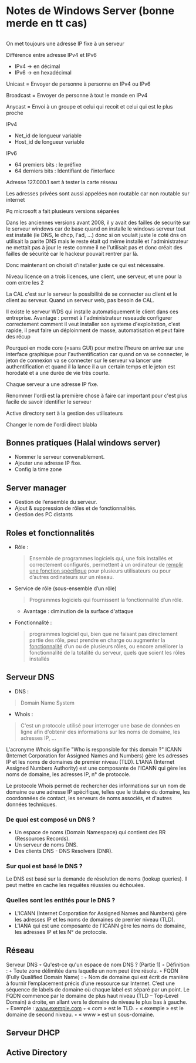 # Notes de Windows Server (bonne merde en tt cas)

## 

On met toujours une adresse IP fixe à un serveur

Différence entre adresse IPv4 et IPv6
* IPv4 -> en décimal
* IPv6 -> en hexadécimal

Unicast = Envoyer de personne à personne en IPv4 ou IPv6

Broadcast = Envoyer de personne à tout le monde en IPv4

Anycast = Envoi à un groupe et celui qui recoit et celui qui est le plus proche

IPv4
* Net_id de longueur variable
* Host_id de longueur variable

IPv6
* 64 premiers bits : le préfixe
* 64 derniers bits : Identifiant de l’interface

Adresse 127.000.1 sert à tester la carte réseau 

Les adresses privées sont aussi appelées non routable car non routable sur internet

Pq microsoft a fait plusieurs versions séparées

Dans les anciennes versions avant 2008, il y avait des failles de securité sur le serveur windows car de base quand on installe le windows serveur tout est installé (le DNS, le dhcp, l'ad, ...) donc si on voulait juste le coté dns on utilisait la parite DNS mais le reste était qd même installé et l'administrateur ne mettait pas à jour le reste comme il ne l'utilisait pas et donc créait des failles de sécurité car le hackeur pouvait rentrer par là.

Donc maintenant on choisit d'installer juste ce qui est nécessaire.

Niveau licence on a trois licences, une client, une serveur, et une pour la com entre les 2

La CAL c'est sur le serveur la possibilité de se connecter au client et le client au serveur. Quand un serveur web, pas besoin de CAL.

Il existe le serveur WDS qui installe automatiquement le client dans ces entreprise.
Avantage : permet à l'administrateur reseaude configurer correctement comment il veut installer son systeme d'exploitation, c'est rapide, il peut faire un déploinment de masse, automatisation et peut faire des récup

Pourquoi en mode core (=sans GUI) pour mettre l'heure on arrive sur une interface graphique pour l'authentification car quand on va se connecter, le jeton de connexion va se connecter sur le serveur va lancer une authentification et quand il  la lance il a un certain temps et le jeton est horodaté et a une durée de vie très courte.

Chaque serveur a une adresse IP fixe.

Renommer l'ordi est la première chose à faire car important pour c'est plus facile de savoir identifier le serveur 

Active directory sert à la gestion des utilisateurs

Changer le nom de l'ordi direct blabla



## Bonnes pratiques (Halal windows server)

* Nommer le serveur convenablement.
* Ajouter une adresse IP fixe.
* Config la time zone

## Server manager

* Gestion de l’ensemble du serveur.
* Ajout & suppression de rôles et de fonctionnalités.
* Gestion des PC distants

## Roles et fonctionnalités 

* Rôle :
    > Ensemble de programmes logiciels qui, une fois
installés et correctement configurés, permettent à un ordinateur de <ins>remplir une
fonction spécifique</ins> pour plusieurs utilisateurs ou pour d’autres ordinateurs sur un
réseau.

* Service de rôle (sous-ensemble d’un rôle)
    > Programmes logiciels qui fournissent la fonctionnalité
d’un rôle.
    * Avantage : diminution de la surface d'attaque

* Fonctionnalité :
    > programmes logiciel qui, bien
que ne faisant pas directement partie des rôle, peut prendre en charge ou
augmenter la <ins>fonctionnalité</ins> d’un ou de plusieurs rôles, ou encore améliorer la
fonctionnalité de la totalité du serveur, quels que soient les rôles installés

## Serveur DNS

* DNS :
> Domain Name System

* Whois :
> C'est un protocole utilisé pour interroger une base de
données en ligne afin d'obtenir des informations sur
les noms de domaine, les adresses IP, ...


L'acronyme Whois signifie "Who is responsible for this
domain ?" ICANN (Internet Corporation for Assigned
Names and Numbers) gère les adresses IP et les noms
de domaines de premier niveau (TLD). L’IANA (Internet
Assigned Numbers Authority) est une composante de
l’ICANN qui gère les noms de domaine, les adresses IP,
n° de protocole.

Le protocole Whois permet de rechercher des
informations sur un nom de domaine ou une adresse IP
spécifique, telles que le titulaire du domaine, les
coordonnées de contact, les serveurs de noms
associés, et d'autres données techniques.

### De quoi est composé un DNS ?

* Un espace de noms (Domain Namespace) qui contient
des RR (Ressources Records).
* Un serveur de noms DNS.
* Des clients DNS - DNS Resolvers (DNR).

### Sur quoi est basé le DNS ?
Le DNS est basé sur la demande de résolution de
noms (lookup queries). Il peut mettre en cache les
requêtes réussies ou échouées.

### Quelles sont les entités pour le DNS ?
* L'ICANN (Internet Corporation for Assigned Names and
Numbers) gère les adresses IP et les noms de domaines de
premier niveau (TLD).
* L'IANA qui est une composante de l'ICANN gère les noms
de domaine, les adresses IP et les N° de protocole.

## Réseau 

Serveur DNS
◦ Qu'est-ce qu'un espace de nom DNS ? (Partie 1)
◦ Définition :
◦ Toute zone délimitée dans laquelle un nom peut être résolu.
◦ FQDN (Fully Qualified Domain Name) :
◦ Nom de domaine qui est écrit de manière à fournir l’emplacement précis d’une ressource sur Internet.
C’est une séquence de labels de domaine où chaque label est séparé par un point. Le FQDN commence
par le domaine de plus haut niveau (TLD – Top-Level Domain) à droite, en allant vers le domaine de niveau
le plus bas à gauche.
◦ Exemple : www.exemple.com
◦ « com » est le TLD.
◦ « exemple » est le domaine de second niveau.
◦ « www » est un sous-domaine.

## Serveur DHCP

## Active Directory

